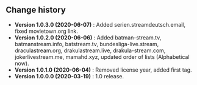 Change history
--------------

* **Version 1.0.3.0 (2020-06-07)** : Added serien.streamdeutsch.email, fixed movietown.org link.
* **Version 1.0.2.0 (2020-06-06)** : Added batman-stream.tv, batmanstream.info, batstream.tv, bundesliga-live.stream, draculastream.org, drakulastream.live, drakula-stream.com, jokerlivestream.me, mamahd.xyz, updated order of lists (Alphabetical now).
* **Version 1.0.1.0 (2020-06-04)** : Removed license year, added first tag.
* **Version 1.0.0.0 (2020-03-19)** : 1.0 release.